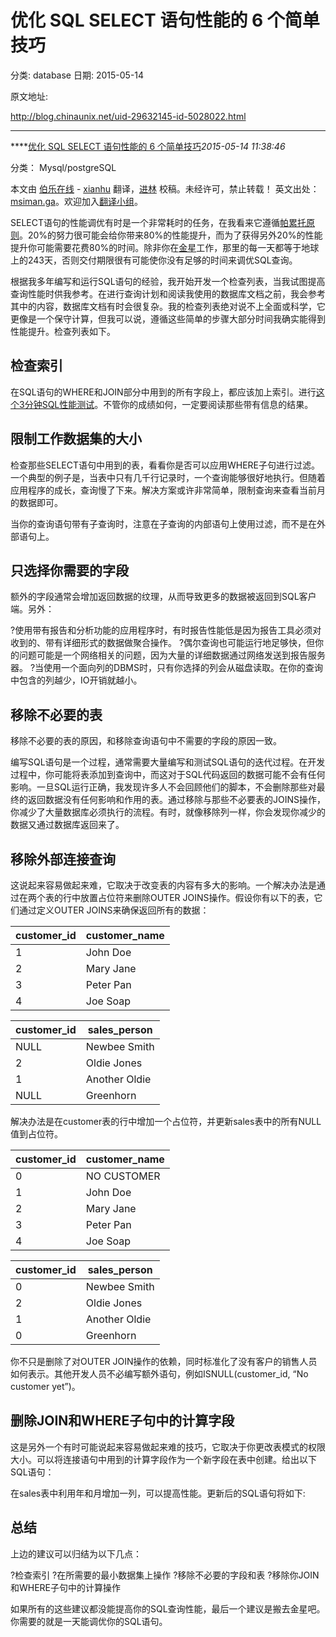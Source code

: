 # 优化 SQL SELECT 语句性能的 6 个简单技巧

分类: database
日期: 2015-05-14

原文地址: 

http://blog.chinaunix.net/uid-29632145-id-5028022.html

------

****[优化 SQL SELECT 语句性能的 6 个简单技巧]()*2015-05-14 11:38:46*

分类： Mysql/postgreSQL

本文由 [伯乐在线](http://blog.jobbole.com/) - [xianhu](http://blog.jobbole.com/author/xianhu/) 翻译，[进林](http://blog.jobbole.com/author/8zjl8/) 校稿。未经许可，禁止转载！
英文出处：[msiman.ga](http://msiman.ga/2014/03/simple-sql-select-statement-performance.html)。欢迎加入[翻译小组](http://www.jobbole.com/groups/6/?utm_source=jobboleblog-article)。

SELECT语句的性能调优有时是一个非常耗时的任务，在我看来它遵循[帕累托原则](http://en.wikipedia.org/wiki/Pareto_principle)。20%的努力很可能会给你带来80%的性能提升，而为了获得另外20%的性能提升你可能需要花费80%的时间。除非你在[金星](http://curiosity.discovery.com/question/venus-day-longer-year)工作，那里的每一天都等于地球上的243天，否则交付期限很有可能使你没有足够的时间来调优SQL查询。

根据我多年编写和运行SQL语句的经验，我开始开发一个检查列表，当我试图提高查询性能时供我参考。在进行查询计划和阅读我使用的数据库文档之前，我会参考其中的内容，数据库文档有时会很复杂。我的检查列表绝对说不上全面或科学，它更像是一个保守计算，但我可以说，遵循这些简单的步骤大部分时间我确实能得到性能提升。检查列表如下。

## **检查索引**

在SQL语句的WHERE和JOIN部分中用到的所有字段上，都应该加上索引。进行[这个3分钟SQL性能测试](http://use-the-index-luke.com/3-minute-test)。不管你的成绩如何，一定要阅读那些带有信息的结果。

## **限制工作数据集的大小**

检查那些SELECT语句中用到的表，看看你是否可以应用WHERE子句进行过滤。一个典型的例子是，当表中只有几千行记录时，一个查询能够很好地执行。但随着应用程序的成长，查询慢了下来。解决方案或许非常简单，限制查询来查看当前月的数据即可。

当你的查询语句带有子查询时，注意在子查询的内部语句上使用过滤，而不是在外部语句上。

## **只选择你需要的字段**

额外的字段通常会增加返回数据的纹理，从而导致更多的数据被返回到SQL客户端。另外：

?使用带有报告和分析功能的应用程序时，有时报告性能低是因为报告工具必须对收到的、带有详细形式的数据做聚合操作。
?偶尔查询也可能运行地足够快，但你的问题可能是一个网络相关的问题，因为大量的详细数据通过网络发送到报告服务器。
?当使用一个面向列的DBMS时，只有你选择的列会从磁盘读取。在你的查询中包含的列越少，IO开销就越小。

## **移除不必要的表**

移除不必要的表的原因，和移除查询语句中不需要的字段的原因一致。

编写SQL语句是一个过程，通常需要大量编写和测试SQL语句的迭代过程。在开发过程中，你可能将表添加到查询中，而这对于SQL代码返回的数据可能不会有任何影响。一旦SQL运行正确，我发现许多人不会回顾他们的脚本，不会删除那些对最终的返回数据没有任何影响和作用的表。通过移除与那些不必要表的JOINS操作，你减少了大量数据库必须执行的流程。有时，就像移除列一样，你会发现你减少的数据又通过数据库返回来了。

## **移除外部连接查询**

这说起来容易做起来难，它取决于改变表的内容有多大的影响。一个解决办法是通过在两个表的行中放置占位符来删除OUTER JOINS操作。假设你有以下的表，它们通过定义OUTER JOINS来确保返回所有的数据：

| customer_id | customer_name |
| ----------- | ------------- |
| 1           | John Doe      |
| 2           | Mary Jane     |
| 3           | Peter Pan     |
| 4           | Joe Soap      |

| customer_id | sales_person  |
| ----------- | ------------- |
| NULL        | Newbee Smith  |
| 2           | Oldie Jones   |
| 1           | Another Oldie |
| NULL        | Greenhorn     |

解决办法是在customer表的行中增加一个占位符，并更新sales表中的所有NULL值到占位符。

| customer_id | customer_name |
| ----------- | ------------- |
| 0           | NO CUSTOMER   |
| 1           | John Doe      |
| 2           | Mary Jane     |
| 3           | Peter Pan     |
| 4           | Joe Soap      |

| customer_id | sales_person  |
| ----------- | ------------- |
| 0           | Newbee Smith  |
| 2           | Oldie Jones   |
| 1           | Another Oldie |
| 0           | Greenhorn     |

你不只是删除了对OUTER JOIN操作的依赖，同时标准化了没有客户的销售人员如何表示。其他开发人员不必编写额外语句，例如ISNULL(customer_id, “No customer yet”)。

## **删除JOIN和WHERE子句中的计算字段**

这是另外一个有时可能说起来容易做起来难的技巧，它取决于你更改表模式的权限大小。可以将连接语句中用到的计算字段作为一个新字段在表中创建。给出以下SQL语句：

在sales表中利用年和月增加一列，可以提高性能。更新后的SQL语句将如下:

## **总结**

上边的建议可以归结为以下几点：

?检查索引
?在所需要的最小数据集上操作
?移除不必要的字段和表
?移除你JOIN和WHERE子句中的计算操作

如果所有的这些建议都没能提高你的SQL查询性能，最后一个建议是搬去金星吧。你需要的就是一天能调优你的SQL语句。